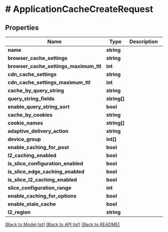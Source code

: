 # # ApplicationCacheCreateRequest

## Properties

Name | Type | Description | Notes
------------ | ------------- | ------------- | -------------
**name** | **string** |  |
**browser_cache_settings** | **string** |  | [optional]
**browser_cache_settings_maximum_ttl** | **int** |  | [optional]
**cdn_cache_settings** | **string** |  | [optional]
**cdn_cache_settings_maximum_ttl** | **int** |  | [optional]
**cache_by_query_string** | **string** |  | [optional]
**query_string_fields** | **string[]** |  | [optional]
**enable_query_string_sort** | **bool** |  | [optional]
**cache_by_cookies** | **string** |  | [optional]
**cookie_names** | **string[]** |  | [optional]
**adaptive_delivery_action** | **string** |  | [optional]
**device_group** | **int[]** |  | [optional]
**enable_caching_for_post** | **bool** |  | [optional]
**l2_caching_enabled** | **bool** |  | [optional]
**is_slice_configuration_enabled** | **bool** |  | [optional]
**is_slice_edge_caching_enabled** | **bool** |  | [optional]
**is_slice_l2_caching_enabled** | **bool** |  | [optional]
**slice_configuration_range** | **int** |  | [optional]
**enable_caching_for_options** | **bool** |  | [optional]
**enable_stale_cache** | **bool** |  | [optional]
**l2_region** | **string** |  | [optional]

[[Back to Model list]](../../README.md#models) [[Back to API list]](../../README.md#endpoints) [[Back to README]](../../README.md)
